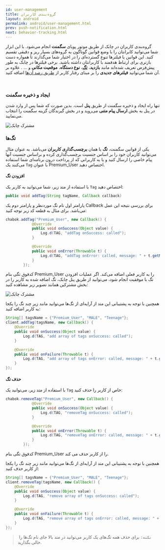 ```yaml
---
id: user-management
title: گروه‌بندی کاربران
layout: android
permalink: android/user-management.html
prev: push-notification.html
next: behavior-tracking.html
---
```

 
گروه‌بندی کاربران در چابک از طریق موتور پویای **سگمنت** انجام می‌شود. با این ابزار شما می‌توانید کابرانتان را با وضع قوانین گوناگون به گروه‌های بسیار ریز و دقیقی تقسیم کنید. این قوانین یا فیلترها تنوع گسترده‌ای را در اختیار شما می‌گذارند تا همواره دست بازتری برای ارتباط هدفمند با کاربرانتان داشته باشید. برخی فیلترها در چابک به طور پیش‌فرض تعریف شده‌اند مانند **بازدید**، **[تگ]()**،‌ **نوع دستگاه**، **موقعیت مکانی** و ... . علاوه بر آن شما می‌توانید **فیلترهای جدیدی** را بر مبنای رفتار کاربر از [طریق رصد آن‌ها]() اضافه کنید.

<Br>

###  ایجاد و ذخیره سگمنت

تنها راه ایجاد و ذخیره سگمنت از طریق **پنل** است. بدین صورت که شما پس از وارد شدن در پنل به بخش **ارسال پیام متنی** می‌روید و در بخش گیرندگان گزینه سگمنت را انتخاب می‌نمایید.

![مشترک چابک](http://uupload.ir/files/9vyi_segment.png)


###  تگ‌ها

یکی از قوانین سگمنت، **تگ** یا همان **برچسب‌گذاری کاربران** می‌باشد. به عنوان مثال می‌توانید کاربران خود را بر اساس جنسیت برچسب‌گذاری کرده و براساس جنسیت آنها پیام خاصی را ارسال کنید و یا به کاربرانی که از پرداخت درون برنامه‌ای شما استفاده می‌کنند یک `Tag` با عنوان Premium_User اختصاص دهید.

#### افزودن تگ

با استفاده از متد زیر، شما می‌توانید به کاربر یک `Tag` اختصاص دهید:

```java
public void addTag(String tagName, Callback callback)
```
پارامتر اول نام تگ موردنظر و پارامتر دوم یک Callback برای بررسی نتیجه این عمل می‌باشد. برای مثال به قطعه کد زیر توجه کنید:

```java
chabok.addTag("Premium_User", new Callback() {
            @Override
            public void onSuccess(Object value) {
                Log.d(TAG, "addTag onSuccess: called");
            }

            @Override
            public void onError(Throwable t) {
                Log.d(TAG, "addTag onError: called, message: " + t.getMessage());
            }
        });
```

کدفوق تگی بنام Premium_User را به کاربر فعلی اضافه می‌کند.
اگر عملیات افزودن تگ با موفقیت انجام شود، می‌توانید از طریق پنل چابک، تگ اضافه شده به کاربر را در بخش مشترکین همانند تصویر زیر مشاهده کنید:

![مشترک چابک](http://uupload.ir/files/urem__1x-android_device.png)

همچنین با توجه به پشتیبانی این متد از آرایه‌ای از تگ‌ها می‌توانید مانند زیر چند تگ را یکجا به کاربر اضافه کنید:

```java
String[] tagsName = {"Premium_User", "MALE", "Teenage"};
client.addTag(tagsName, new Callback() {
	@Override
	public void onSuccess(Object value) {
		Log.d(TAG, "add array of tags onSuccess: called");
	}

	@Override
	public void onFailure(Throwable t) {
		Log.d(TAG, "add array of tags onError: called, message: " + t.getMessage());
	}
});
```

#### حذف تگ
با استفاده از متد زیر، می‌توانید یک `Tag` خاص از کاربر را حذف کنید:

```java
chabok.removeTag("Premium_User", new Callback() {
            @Override
            public void onSuccess(Object value) {
                Log.d(TAG, "removeTag onSuccess: called");
            }

            @Override
            public void onError(Throwable t) {
                Log.d(TAG, "removeTag onError: called, message: " + t.getMessage());
            }
        });
```
کدفوق تگی بنام Premium_User را از کاربر حذف می کند.

همچنین با توجه به پشتیبانی این متد از آرایه‌ای از تگ‌ها می‌توانید مانند زیر چند تگ را یکجا از کاربر حذف کنید:

```java
String[] tagsName = {"Premium_User", "MALE", "Teenage"};
client.removeTag(tagsName, new Callback() {
	@Override
	public void onSuccess(Object value) {
		Log.d(TAG, "remove array of tags onSuccess: called");
	}

	@Override
	public void onFailure(Throwable t) {
		Log.d(TAG, "remove array of tags onError: called, message: " + t.getMessage());
	}
});
```

>‌ `نکته:` برای حذف همه تگ‌های یک کاربر می‌توانید در متد بالا جای نام تگ‌ها را خالی بگذارید.

